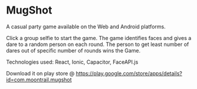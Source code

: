 # MugShot

A casual party game available on the Web and Android platforms.

Click a group selfie to start the game. The game identifies faces and gives a dare to a random person on each round. The person to get least number of dares out of specific number of rounds wins the Game.

Technologies used: React, Ionic, Capacitor, FaceAPI.js

Download it on play store @ https://play.google.com/store/apps/details?id=com.moontrail.mugshot
